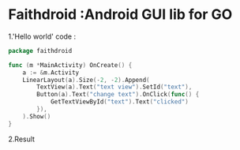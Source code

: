 # Faithdroid :Android GUI lib for GO

1.'Hello world' code :

```Go
package faithdroid

func (m *MainActivity) OnCreate() {
	a := &m.Activity
	LinearLayout(a).Size(-2, -2).Append(
		TextView(a).Text("text view").SetId("text"),
		Button(a).Text("change text").OnClick(func() {
			GetTextViewById("text").Text("clicked")
		}),
	).Show()
}
```
2.Result
